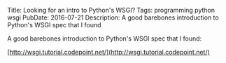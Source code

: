 Title: Looking for an intro to Python's WSGI?
Tags: programming
      python
      wsgi
PubDate: 2016-07-21
Description: A good barebones introduction to Python's WSGI spec that I found

A good barebones introduction to Python's WSGI spec that I found:

[http://wsgi.tutorial.codepoint.net/](http://wsgi.tutorial.codepoint.net/)
